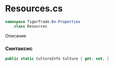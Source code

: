 
# Resources.cs
```csharp
namespace TigerTrade.Dx.Properties  
    class Resources
```

Описание

### Синтаксис
```csharp
public static CultureInfo Culture { get; set; }
```
